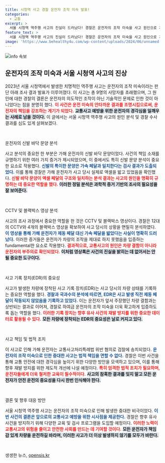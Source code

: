 ```yaml
---
title: 시청역 사고 경찰 운전자 조작 미숙 발표!
categories:
  - 교통
excerpt: >
  서울 시청역 역주행 사고의 진실이 드러났다! 경찰은 운전자의 조작 미숙을 사고 원인으로 지목하며, 블랙박스와 CCTV 증거를 통해 그가 브레이크 대신 액셀을 밟았음을 확인했다. 9명 사망이라는 참사가 어떻게 발생했는지, 사건의 전말을 살펴보자!
feature_text: >
  서울 시청역 역주행 사고의 진실이 드러났다! 경찰은 운전자의 조작 미숙을 사고 원인으로 지목하며, 블랙박스와 CCTV 증거를 통해 그가 브레이크 대신 액셀을 밟았음을 확인했다. 9명 사망이라는 참사가 어떻게 발생했는지, 사건의 전말을 살펴보자!
image: 'https://www.behealthy4u.com/wp-content/uploads/2024/06/unnamed-file.png'
---
```


<p><img src="https://www.behealthy4u.com/wp-content/uploads/2024/06/unnamed-file.png" alt="info 속보" /></p>

<h2 data-ke-size="size26">운전자의 조작 미숙과 서울 시청역 사고의 진상</h2>

<p data-ke-size="size16">2023년 서울 시청역에서 발생한 치명적인 역주행 사고는 운전자의 조작 미숙이라는 판단 아래 조사 결과 발표가 이루어졌다. 이 사고는 총 9명의 사망자를 초래했으며, 그 원인에 대한 경찰의 결론은 운전자의 의도적인 조작이 아닌 기술적인 문제로 인한 것이 아니었다는 점을 분명히 했다. <b><span style="color: #ee2323;">이 사건은 운전 미숙의 안타까운 결과를 조명시킴으로써, 운전자의 책임을 강조하는 계기가 되었다.</span></b> <b><span style="background-color: #21538527;">교통사고 예방을 위한 운전자의 경각심을 일깨우는 사례로 남을 것이다.</span></b> 이 글에서는 서울 시청역 역주행 사고의 원인 분석 및 경찰 수사 결과를 심도 있게 살펴보겠다.</p>

<p data-ke-size="size16">&nbsp;</p>

<p>운전자의 신발 바닥 문양 분석</p>

<p data-ke-size="size16">사고 분석의 중요한 한 부분은 가해 운전자의 신발 바닥 문양이었다. 사건의 책임 소재를 규명하기 위한 여러 가지 증거가 제시되었으며, 이 중에서도 특히 신발 문양 분석이 중요한 요소로 작용했다. <b><span style="color: #1a5490;">신발의 특이한 문양은 가속 페달과 일치한다는 검사 결과가 도출되었다.</span></b> 이를 통해 경찰은 가해 운전자가 사고 당시 실제로 액셀을 밟고 있었음을 확인했다. <b><span style="color: #ee2323;">신발 바닥 문양이 액셀 페달의 구조와 일치하는 분석 결과는 사고의 원인을 명확히 규명하는 데 중요한 역할을 했다.</span></b> <b><span style="background-color: #21538527;">이러한 정밀 분석은 과학적 증거 기반의 조사의 필요성을 잘 보여준다.</span></b></p>

<p data-ke-size="size16">&nbsp;</p>

<p>CCTV 및 블랙박스 영상 분석</p>

<p data-ke-size="size16">사고의 조사 과정에서 중요한 역할을 한 것은 CCTV 및 블랙박스 영상이다. 경찰은 12대의 CCTV와 4개의 블랙박스 영상을 확보하여 사고 당시의 상황을 면밀히 분석하였다. <b><span style="color: #1a5490;">이 영상을 통해 가해 운전자가 제동 페달 대신 가속 페달을 밟았다는 사실이 명확히 드러났다.</span></b> 이러한 증거들은 운전자가 차량의 조작을 제대로 하지 못했음을 입증하는 fundamental한 요소로 작용했다. <b><span style="color: #ee2323;">결과적으로, 교통사고의 원인은 차량 결함이 아니라 운전자의 부주의로 확인되었다.</span></b> <b><span style="background-color: #21538527;">이처럼 영상록은 사건의 진실을 밝히는 데 없어서는 안 될 중요한 도구이다.</span></b></p>

<p data-ke-size="size16">&nbsp;</p>

<p>사고 기록 장치(EDR)의 중요성</p>

<p data-ke-size="size16">사고가 발생한 차량에 장착된 사고 기록 장치(EDR)는 사고 당시의 차량 상태를 기록하는 중요한 역할을 했다. <b><span style="color: #1a5490;">경찰과 국과수의 분석에 따르면, EDR은 사고 발생 직전 제동 페달이 작동되지 않았음을 기록하고 있었다.</span></b> 이는 운전자가 앞서 주장했던 차량 결함과는 상반되는 결과로 이어져, 경찰로 하여금 운전자의 조작 미숙을 더욱 확고하게 입증하도록 돕는 역할을 했다. <b><span style="color: #ee2323;">이러한 기록 장치는 향후 유사 사건의 재발 방지를 위한 중요한 데이터로 활용될 수 있다.</span></b> <b><span style="background-color: #21538527;">모든 차량에 장착되는 EDR의 중요성은 날로 커지고 있다.</span></b></p>

<p data-ke-size="size16">&nbsp;</p>

<p>사고 책임 및 법적 조치</p>

<p data-ke-size="size16">이 사고로 인해 가해 운전자는 교통사고처리특례법 위반 혐의로 검찰에 송치되었다. <b><span style="color: #1a5490;">운전자의 조작 미숙으로 인한 중대한 사고는 법적 책임을 면할 수 없다.</span></b> 경찰은 이번 사건을 통해 교통 안전에 대한 경각심을 높이기 위한 다양한 방안을 모색하고 있으며, 이를 통해 향후 재발 방지를 위한 제도적 개선에 나설 예정이다. <b><span style="color: #ee2323;">특히 엄격한 법적 조치가 필요하며, 운전자들에게 더욱 철저한 교육이 필수적이다.</span></b> <b><span style="background-color: #21538527;">사고의 참혹한 결과를 잊지 말고 모든 운전자가 안전 운전의 중요성을 다시 한번 인식해야 한다.</span></b></p>

<p data-ke-size="size16">&nbsp;</p>

<p>결론 및 향후 대응 방안</p>

<p data-ke-size="size16">서울 시청역 역주행 사고는 운전자의 조작 미숙으로 인해 발생한 중대한 비극이었다. <b><span style="color: #1a5490;">이번 사건의 결론은 앞으로의 교통사고 예방을 위한 시사점을 제공한다.</span></b> 경찰은 향후 유사 사건을 방지하기 위해 다양한 교육 및 검사 프로그램을 도입할 예정이다. <b><span style="color: #ee2323;">이러한 노력이 교통사고의 위험을 줄이고 안전한 사회를 만드는 데 기여할 것이다.</span></b> <b><span style="background-color: #21538527;">모든 운전자가 책임감 있게 차량을 운전하길 바라며, 이러한 사고가 더 이상 발생하지 않기를 모두가 바란다.</span></b></p>

<p data-ke-size="size16">&nbsp;</p>
생생한 뉴스, <a href="https://opensis.kr" rel="dofollow">opensis.kr</a>


